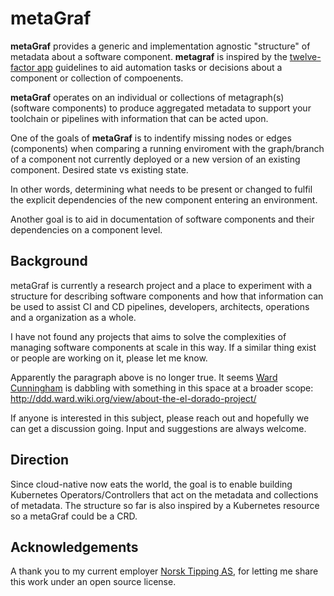 metaGraf
========

**metaGraf** provides a generic and implementation agnostic
"structure" of metadata about a software component. **metagraf**
is inspired by the <a href="https://12factor.net">twelve-factor app</a> guidelines to 
aid automation tasks or decisions about a component or collection of compoenents.

**metaGraf** operates on an individual or collections of metagraph(s)
 (software components) to produce aggregated metadata to support your
toolchain or pipelines with information that can be acted upon.

One of the goals of **metaGraf** is to indentify missing nodes or edges
(components) when comparing a running enviroment with the graph/branch
of a component not currently deployed or a new version of an existing
component. Desired state vs existing state.

In other words, determining what needs to be present or changed to 
fulfil the explicit dependencies of the new component entering an
environment.

Another goal is to aid in documentation of software components and
their dependencies on a component level.

Background
-
metaGraf is currently a research project and a place to experiment
with a structure for describing software components and how that
information can be used to assist CI and CD pipelines, developers,
architects, operations and a organization as a whole.

I have not found any projects that aims to solve the complexities of
managing software components at scale in this way. If a similar thing
exist or people are working on it, please let me know. 

Apparently the paragraph above is no longer true. It seems 
<a href="http://ddd.ward.wiki.org/view/welcome-visitors/view/ward-cunningham">Ward Cunningham</a> 
is dabbling with something in this space at a broader scope: 
http://ddd.ward.wiki.org/view/about-the-el-dorado-project/

If anyone is  interested in this subject, please reach out and hopefully
 we can get a discussion going. Input and suggestions are always welcome.
  

Direction
-
Since cloud-native now eats the world, the goal is to enable building 
Kubernetes Operators/Controllers that act on the metadata and 
collections of metadata. The structure so far is also inspired by a 
Kubernetes resource so a metaGraf could be a CRD. 


Acknowledgements
-

A thank you to my current employer <a href="https://www.norsk-tipping.no">Norsk Tipping AS</a>, for letting me share this work under an
open source license.


